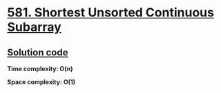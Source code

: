 # [581. Shortest Unsorted Continuous Subarray](https://leetcode.com/problems/shortest-unsorted-continuous-subarray/)

## [Solution code](https://github.com/alexengrig/leetcode/blob/main/src/main/java/dev/alexengrig/leetcode/_581_shortest_unsorted_continuous_subarray/Solution.java)

**Time complexity: O(n)**

**Space complexity: O(1)**
